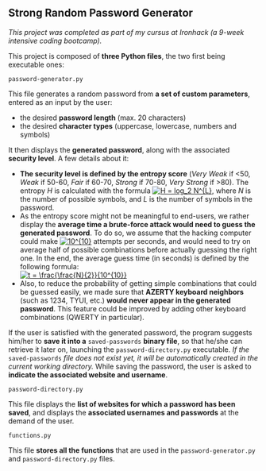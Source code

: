 ## Strong Random Password Generator

*This project was completed as part of my cursus at Ironhack (a 9-week intensive coding bootcamp).*

This project is composed of **three Python files**, the two first being executable ones:

`password-generator.py` 

This file generates a random password from **a set of custom parameters**, entered as an input by the user:
- the  desired **password length** (max. 20 characters)
- the desired **character types** (uppercase, lowercase, numbers and symbols)

It then displays the **generated password**, along with the associated **security level**. A few details about it:

 - **The security level is defined by the entropy score** (*Very Weak* if <50, *Weak* if 50-60, *Fair* if 60-70, *Strong* if 70-80, *Very Strong* if >80). The entropy *H* is calculated with the formula <a href="https://www.codecogs.com/eqnedit.php?latex=H&space;=&space;log_2&space;N^{L}" target="_blank"><img src="https://latex.codecogs.com/gif.latex?H&space;=&space;log_2&space;N^{L}" title="H = log_2 N^{L}" /></a>, where *N* is the number of possible symbols, and *L* is the number of symbols in the password.
- As the entropy score might not be meaningful to end-users, we rather display the **average time a brute-force attack would need to guess the generated password**. To do so, we assume that the hacking computer could make <a  href="https://www.codecogs.com/eqnedit.php?latex=10^{10}"  target="_blank"><img  src="https://latex.codecogs.com/gif.latex?10^{10}"  title="10^{10}"  /></a> attempts per seconds, and would need to try on average half of possible combinations before actually guessing the right one. In the end, the average guess time (in seconds) is defined by the following formula:\
<a  href="https://www.codecogs.com/eqnedit.php?latex=t&space;=&space;\frac{\frac{N}{2}}{10^{10}}"  target="_blank"><img  src="https://latex.codecogs.com/gif.latex?t&space;=&space;\frac{\frac{N}{2}}{10^{10}}"  title="t = \frac{\frac{N}{2}}{10^{10}}"  /></a>
 - Also, to reduce the probability of getting simple combinations that could be guessed easily, we made sure that **AZERTY keyboard neighbors** (such as 1234, TYUI, etc.) **would never appear in the generated password**. This feature could be improved by adding other keyboard combinations (QWERTY in particular).

If the user is satisfied with the generated password, the program suggests him/her to **save it into a** `saved-passwords` **binary file**, so that he/she can retrieve it later on, launching the `password-directory.py` executable. *If the* `saved-passwords` *file does not exist yet, it will be automatically created in the current working directory.* While saving the password, the user is asked to **indicate the associated website and username**.

 `password-directory.py` 

This file displays the **list of websites for which a password has been saved**, and displays the **associated usernames and passwords** at the demand of the user.

`functions.py`

This file **stores all the functions** that are used in the `password-generator.py`  and  `password-directory.py` files.